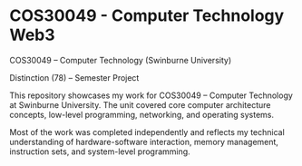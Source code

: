 # COS30049 - Computer Technology Web3 #

COS30049 – Computer Technology (Swinburne University)

Distinction (78) – Semester Project

This repository showcases my work for COS30049 – Computer Technology at Swinburne University. The unit covered core computer architecture concepts, low-level programming, networking, and operating systems.

Most of the work was completed independently and reflects my technical understanding of hardware-software interaction, memory management, instruction sets, and system-level programming.
